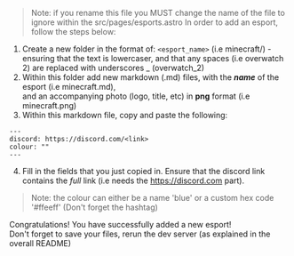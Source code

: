 > Note: if you rename this file you MUST change the name of the file to ignore within the src/pages/esports.astro
In order to add an esport, follow the steps below:

1. Create a new folder in the format of: `<esport_name>` (i.e minecraft/) - ensuring that the text is lowercaser, and that any spaces (i.e overwatch 2) are replaced with underscores _ (overwatch_2)
2. Within this folder add new markdown (.md) files, with the __*name*__ of the esport (i.e minecraft.md),<br/> 
and an accompanying photo (logo, title, etc) in __png__ format (i.e minecraft.png)
3. Within this markdown file, copy and paste the following:
```
---
discord: https://discord.com/<link>
colour: ""
---
```
4. Fill in the fields that you just copied in. Ensure that the discord link contains the *full* link (i.e needs the https://discord.com part).
> Note: the colour can either be a name 'blue' or a custom hex code '#ffeeff' (Don't forget the hashtag)

Congratulations! You have successfully added a new esport!<br/>
Don't forget to save your files, rerun the dev server (as explained in the overall README)
